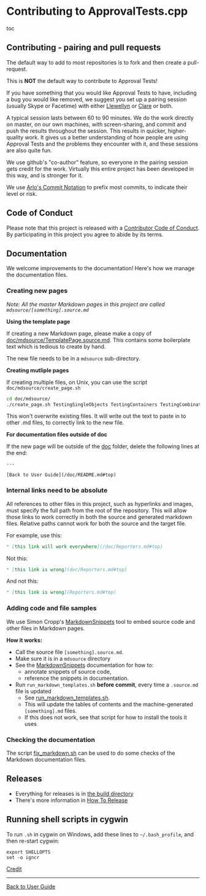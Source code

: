 <a id="top"></a>

# Contributing to ApprovalTests.cpp


toc



## Contributing - pairing and pull requests

The default way to add to most repositories is to fork and then create a pull-request.

This is **NOT** the default way to contribute to Approval Tests!

If you have something that you would like Approval Tests to have, including a bug you would like removed, we suggest you set up a pairing session (usually Skype or Facetime) with either [Llewellyn](mailto:llewellyn.falco@gmail.com) or [Clare](mailto:github@cfmacrae.fastmail.co.uk) or both.

A typical session lasts between 60 to 90 minutes. We do the work directly on master, on our own machines, with screen-sharing, and commit and push the results throughout the session. This results in quicker, higher-quality work. It gives us a better understanding of how people are using Approval Tests and the problems they encounter with it, and these sessions are also quite fun.

We use github's "co-author" feature, so everyone in the pairing session gets credit for the work. Virtually this entire project has been developed in this way, and is stronger for it.

We use [Arlo's Commit Notation](https://github.com/RefactoringCombos/ArlosCommitNotation) to prefix most commits, to indicate their level or risk.

## Code of Conduct

Please note that this project is released with a [Contributor Code of Conduct](/CODE_OF_CONDUCT.md). By participating in this project you agree to abide by its terms.

## Documentation

We welcome improvements to the documentation! Here's how we manage the documentation files. 

### Creating new pages

*Note: All the master Markdown pages in this project are called `mdsource/[something].source.md`*

**Using the template page**

If creating a new Markdown page, please make a copy of [doc/mdsource/TemplatePage.source.md](/doc/mdsource/TemplatePage.source.md#top).
This contains some boilerplate text which is tedious to create by hand.

The new file needs to be in a `mdsource` sub-directory.

**Creating mutliple pages**

If creating multiple files, on Unix, you can use the script `doc/mdsource/create_page.sh`

```bash
cd doc/mdsource/
./create_page.sh TestingSingleObjects TestingContainers TestingCombinations
```

This won't overwrite existing files.
It will write out the text to paste in to other .md files, to correctly link to the new file. 

**For documentation files outside of doc**

If the new page will be outside of the [doc](/doc/) folder, delete the following lines at the end:

```
---
   
[Back to User Guide](/doc/README.md#top)
```

### Internal links need to be absolute 

All references to other files in this project, such as hyperlinks and images, must specify the full path from the root of the repository. This will allow those links to work correctly in both the source and generated markdown files. Relative paths cannot work for both the source and the target file. 

For example, use this:

```markdown
* [this link will work everywhere](/doc/Reporters.md#top)
```

Not this:

```markdown
* [this link is wrong](doc/Reporters.md#top)
```

And not this:

```markdown
* [this link is wrong](Reporters.md#top)
```

### Adding code and file samples

We use Simon Cropp's [MarkdownSnippets](https://github.com/SimonCropp/MarkdownSnippets) tool to embed source code and other files in Markdown pages.

**How it works:**

* Call the source file `[something].source.md`.
* Make sure it is in a `mdsource` directory
* See the [MarkdownSnippets](https://github.com/SimonCropp/MarkdownSnippets) documentation for how to:
    * annotate snippets of source code, 
    * reference the snippets in documentation.
* Run  `run_markdown_templates.sh` **before commit**, every time a `.source.md` file is updated
    * See [run_markdown_templates.sh](/run_markdown_templates.sh).
    * This will update the tables of contents and the machine-generated `[something].md` files.
    * If this does not work, see that script for how to install the tools it uses

### Checking the documentation

The script [fix_markdown.sh](/fix_markdown.sh) can be used to do some checks of the Markdown documentation files.

## Releases

* Everything for releases is in [the build directory](/build/)
* There's more information in [How To Release](/build/HowToRelease.md#top)

## Running shell scripts in cygwin

To run `.sh` in cygwin on Windows, add these lines to `~/.bash_profile`, and then re-start cygwin:

    export SHELLOPTS
    set -o igncr

[Credit](https://ptolemy.berkeley.edu/projects/chess/softdevel/faq/5.html)

---

[Back to User Guide](/doc/README.md#top)
